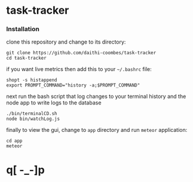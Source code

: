 # task-tracker

### Installation

clone this repository and change to its directory:
```
git clone https://github.com/daithi-coombes/task-tracker
cd task-tracker
```

if you want live metrics then add this to your `~/.bashrc` file:
```
shopt -s histappend
export PROMPT_COMMAND="history -a;$PROMPT_COMMAND"
```

next run the bash script that log changes to your terminal history
and the node app to write logs to the database
```
./bin/terminalCD.sh
node bin/watchLog.js
```

finally to view the gui, change to `app` directory and run `meteor` application:
```
cd app
meteor
```

# q[ -_-]p
